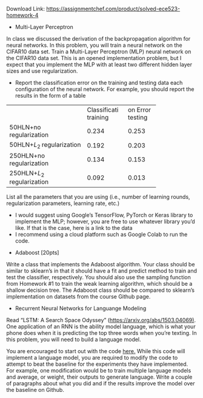 Download Link: https://assignmentchef.com/product/solved-ece523-homework-4
<br>
<ul>

 <li>Multi-Layer Perceptron</li>

</ul>

In class we discussed the derivation of the backpropagation algorithm for neural networks. In this problem, you will train a neural network on the CIFAR10 data set. Train a Multi-Layer Perceptron (MLP) neural network on the CIFAR10 data set. This is an opened implementation problem, but I expect that you implement the MLP with at least two different hidden layer sizes and use regularization.

<ul>

 <li>Report the classification error on the training and testing data each configuration of the neural network. For example, you should report the results in the form of a table</li>

</ul>

<table width="348">

 <tbody>

  <tr>

   <td width="189"> </td>

   <td width="92">Classificati training</td>

   <td width="66">on Error testing</td>

  </tr>

  <tr>

   <td width="189">50HLN+no regularization</td>

   <td width="92">0.234</td>

   <td width="66">0.253</td>

  </tr>

  <tr>

   <td width="189">50HLN+<em>L</em><sub>2 </sub>regularization</td>

   <td width="92">0.192</td>

   <td width="66">0.203</td>

  </tr>

  <tr>

   <td width="189">250HLN+no regularization</td>

   <td width="92">0.134</td>

   <td width="66">0.153</td>

  </tr>

  <tr>

   <td width="189">250HLN+<em>L</em><sub>2 </sub>regularization</td>

   <td width="92">0.092</td>

   <td width="66">0.013</td>

  </tr>

 </tbody>

</table>

List all the parameters that you are using (i.e., number of learning rounds, regularization parameters, learning rate, etc.)

<ul>

 <li>I would suggest using Google’s TensorFlow, PyTorch or Keras library to implement the MLP; however, you are free to use whatever library you’d like. If that is the case, here is a link to the data</li>

 <li>I recommend using a cloud platform such as Google Colab to run the code.</li>

</ul>

<ul>

 <li>Adaboost [20pts]</li>

</ul>

Write a class that implements the Adaboost algorithm. Your class should be similar to sklearn’s in that it should have a fit and predict method to train and test the classifier, respectively. You should also use the sampling function from Homework #1 to train the weak learning algorithm, which should be a shallow decision tree. The Adaboost class should be compared to sklearn’s implementation on datasets from the course Github page.

<ul>

 <li>Recurrent Neural Networks for Languange Modeling</li>

</ul>

Read “LSTM: A Search Space Odyssey” (<a href="https://arxiv.org/abs/1503.04069">https://arxiv.org/abs/1503.04069</a><a href="https://arxiv.org/abs/1503.04069">)</a>. One application of an RNN is the ability model language, which is what your phone does when it is predicting the top three words when you’re texting. In this problem, you will need to build a language model.

You are encouraged to start out with the code <a href="https://www.tensorflow.org/tutorials/text/text_generation">here</a><a href="https://www.tensorflow.org/tutorials/text/text_generation">.</a> While this code will implement a language model, you are required to modify the code to attempt to beat the baseline for the experiments they have implemented. For example, one modification would be to train multiple language models and average, or weight, their outputs to generate language. Write a couple of paragraphs about what you did and if the results improve the model over the baseline on Github.